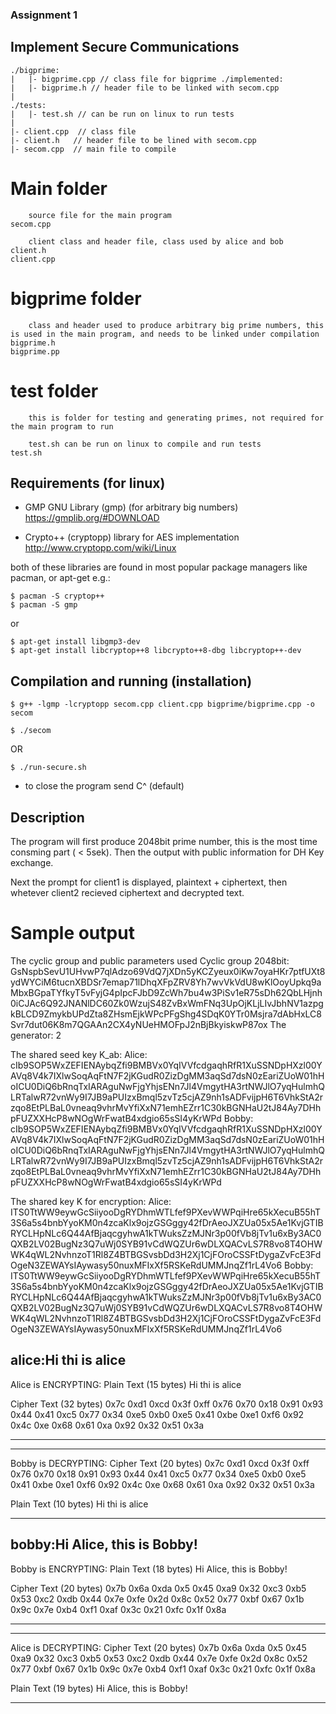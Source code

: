### Assignment 1
## Implement Secure Communications

	./bigprime:
	|	|- bigprime.cpp // class file for bigprime ./implemented:
	|	|- bigprime.h // header file to be linked with secom.cpp
	|
	./tests:
	|	|- test.sh // can be run on linux to run tests
	|
	|- client.cpp  // class file
	|- client.h   // header file to be lined with secom.cpp
	|- secom.cpp  // main file to compile


# Main folder

		source file for the main program
	secom.cpp

		client class and header file, class used by alice and bob
	client.h
	client.cpp


# bigprime folder

		class and header used to produce arbitrary big prime numbers, this is used in the main program, and needs to be linked under compilation
	bigprime.h
	bigprime.pp


# test folder

		this is folder for testing and generating primes, not required for the main program to run

		test.sh can be run on linux to compile and run tests
	test.sh

## Requirements (for linux)

* GMP GNU Library (gmp) (for arbitrary big numbers)
https://gmplib.org/#DOWNLOAD

* Crypto++ (cryptopp) library for AES implementation
http://www.cryptopp.com/wiki/Linux

both of these libraries are found in most popular package managers like pacman, or apt-get
e.g.:

	$ pacman -S cryptop++
	$ pacman -S gmp

or

	$ apt-get install libgmp3-dev
	$ apt-get install libcryptop++8 libcrypto++8-dbg libcryptop++-dev


## Compilation and running (installation)
	$ g++ -lgmp -lcryptopp secom.cpp client.cpp bigprime/bigprime.cpp -o secom

	$ ./secom

OR

	$ ./run-secure.sh

* to close the program send C^ (default)

## Description

The program will first produce 2048bit prime number, this is the most time consming part ( < 5sek).
Then the output with public information for DH Key exchange.

Next the prompt for client1 is displayed, plaintext + ciphertext, then whetever client2 recieved ciphertext and decrypted text.



# Sample output

The cyclic group and public parameters used
Cyclic group 2048bit:
GsNspbSevU1UHvwP7qlAdzo69VdQ7jXDn5yKCZyeux0iKw7oyaHKr7ptfUXt8ydWYCiM6tucnXBDSr7emap71lDhqXFpZRV8Yh7wvVkVdU8wKlOoyUpkq9aMbxBGpaTYfkyT5vFyjG4pIpcFJbD9ZcWh7bu4w3PiSv1eR75sDh62QbLHjnh0iCJAc6Q92JNANlDC60Zk0WzujS48ZvBxWmFNq3UpOjKLjLIvJbhNV1azpgkBLCD9ZmykbUPdZta8ZHsmEjkWPcPFgShg4SDqK0YTr0Msjra7dAbHxLC8Svr7dut06K8m7QGAAn2CX4yNUeHMOFpJ2nBjBkyiskwP87ox
The generator:
2

The shared seed key K_ab:
	Alice:
cIb9SOP5WxZEFIENAybqZfi9BMBVx0YqIVVfcdgaqhRfR1XuSSNDpHXzl00YAVq8V4k7IXlwSoqAqFtN7F2jKGudR0ZizDgMM3aqSd7dsN0zEariZUoW01hHoICU0DiQ6bRnqTxIARAguNwFjgYhjsENn7Jl4VmgytHA3rtNWJlO7yqHulmhQLRTalwR72vnWy9I7JB9aPUIzxBmql5zvTz5cjAZ9nh1sADFvijpH6T6VhkStA2rzqo8EtPLBaL0vneaq9vhrMvYfiXxN71emhEZrr1C30kBGNHaU2tJ84Ay7DHhpFUZXXHcP8wNOgWrFwatB4xdgio65sSI4yKrWPd
	Bobby:
cIb9SOP5WxZEFIENAybqZfi9BMBVx0YqIVVfcdgaqhRfR1XuSSNDpHXzl00YAVq8V4k7IXlwSoqAqFtN7F2jKGudR0ZizDgMM3aqSd7dsN0zEariZUoW01hHoICU0DiQ6bRnqTxIARAguNwFjgYhjsENn7Jl4VmgytHA3rtNWJlO7yqHulmhQLRTalwR72vnWy9I7JB9aPUIzxBmql5zvTz5cjAZ9nh1sADFvijpH6T6VhkStA2rzqo8EtPLBaL0vneaq9vhrMvYfiXxN71emhEZrr1C30kBGNHaU2tJ84Ay7DHhpFUZXXHcP8wNOgWrFwatB4xdgio65sSI4yKrWPd

The shared key K for encryption:
	Alice:
ITS0TtWW9eywGcSiiyooDgRYDhmWTLfef9PXevWWPqiHre65kXecuB55hT3S6a5s4bnbYyoKM0n4zcaKlx9ojzGSGggy42fDrAeoJXZUa05x5Ae1KvjGTIBRYCLHpNLc6Q44AfBjaqcgyhwA1kTWuksZzMJNr3p00fVb8jTv1u6xBy3AC0QXB2LV02BugNz3Q7uWj0SYB91vCdWQZUr6wDLXQACvLS7R8vo8T4OHWWK4qWL2NvhnzoT1Rl8Z4BTBGSvsbDd3H2Xj1CjFOroCSSFtDygaZvFcE3FdOgeN3ZEWAYsIAywasy50nuxMFIxXf5RSKeRdUMMJnqZf1rL4Vo6
	Bobby:
ITS0TtWW9eywGcSiiyooDgRYDhmWTLfef9PXevWWPqiHre65kXecuB55hT3S6a5s4bnbYyoKM0n4zcaKlx9ojzGSGggy42fDrAeoJXZUa05x5Ae1KvjGTIBRYCLHpNLc6Q44AfBjaqcgyhwA1kTWuksZzMJNr3p00fVb8jTv1u6xBy3AC0QXB2LV02BugNz3Q7uWj0SYB91vCdWQZUr6wDLXQACvLS7R8vo8T4OHWWK4qWL2NvhnzoT1Rl8Z4BTBGSvsbDd3H2Xj1CjFOroCSSFtDygaZvFcE3FdOgeN3ZEWAYsIAywasy50nuxMFIxXf5RSKeRdUMMJnqZf1rL4Vo6

alice:Hi thi is alice
---------------------------------------
Alice is ENCRYPTING:
Plain Text (15 bytes)
Hi thi is alice

Cipher Text (32 bytes)
0x7c 0xd1 0xcd 0x3f 0xff 0x76 0x70 0x18 0x91 0x93 0x44 0x41 0xc5 0x77 0x34 0xe5 0xb0 0xe5 0x41 0xbe 0xe1 0xf6 0x92 0x4c 0xe 0x68 0x61 0xa 0x92 0x32 0x51 0x3a

---------------------------------------
---------------------------------------
Bobby is DECRYPTING:
Cipher Text (20 bytes)
0x7c 0xd1 0xcd 0x3f 0xff 0x76 0x70 0x18 0x91 0x93 0x44 0x41 0xc5 0x77 0x34 0xe5 0xb0 0xe5 0x41 0xbe 0xe1 0xf6 0x92 0x4c 0xe 0x68 0x61 0xa 0x92 0x32 0x51 0x3a

Plain Text (10 bytes)
Hi thi is alice

---------------------------------------
bobby:Hi Alice, this is Bobby!
---------------------------------------
Bobby is ENCRYPTING:
Plain Text (18 bytes)
Hi Alice, this is Bobby!

Cipher Text (20 bytes)
0x7b 0x6a 0xda 0x5 0x45 0xa9 0x32 0xc3 0xb5 0x53 0xc2 0xdb 0x44 0x7e 0xfe 0x2d 0x8c 0x52 0x77 0xbf 0x67 0x1b 0x9c 0x7e 0xb4 0xf1 0xaf 0x3c 0x21 0xfc 0x1f 0x8a

---------------------------------------
---------------------------------------
Alice is DECRYPTING:
Cipher Text (20 bytes)
0x7b 0x6a 0xda 0x5 0x45 0xa9 0x32 0xc3 0xb5 0x53 0xc2 0xdb 0x44 0x7e 0xfe 0x2d 0x8c 0x52 0x77 0xbf 0x67 0x1b 0x9c 0x7e 0xb4 0xf1 0xaf 0x3c 0x21 0xfc 0x1f 0x8a

Plain Text (19 bytes)
Hi Alice, this is Bobby!

---------------------------------------
